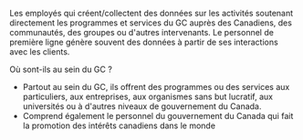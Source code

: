 Les employés qui créent/collectent des données sur les activités soutenant directement les programmes et services du GC auprès des Canadiens, des communautés, des groupes ou d'autres intervenants. Le personnel de première ligne génère souvent des données à partir de ses interactions avec les clients.

Où sont-ils au sein du GC ?
* Partout au sein du GC, ils offrent des programmes ou des services aux particuliers, aux entreprises, aux organismes sans but lucratif, aux universités ou à d'autres niveaux de gouvernement du Canada. 
* Comprend également le personnel du gouvernement du Canada qui fait la promotion des intérêts canadiens dans le monde